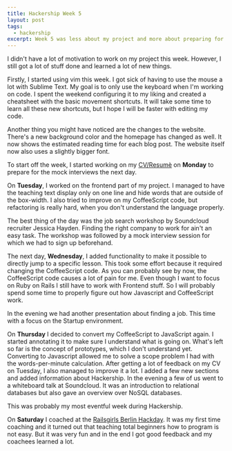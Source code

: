 ```yaml
---
title: Hackership Week 5
layout: post
tags:
  - hackership
excerpt: Week 5 was less about my project and more about preparing for my job search. I also went to the Railsgirls Berlin Hackday as a coach to help people learn programming.
---
```

I didn't have a lot of motivation to work on my project this week. However, I still got a lot of stuff done and learned a lot of new things.


Firstly, I started using vim this week. I got sick of having to use the mouse a lot with Sublime Text. My goal is to only use the keyboard when I'm working on code. I spent the weekend configuring it to my liking and created a cheatsheet with the basic movement shortcuts. It will take some time to learn all these new shortcuts, but I hope I will be faster with editing my code.


Another thing you might have noticed are the changes to the website. There's a new background color and the homepage has changed as well. It now shows the estimated reading time for each blog post. The website itself now also uses a slightly bigger font.


To start off the week, I started  working on my [CV/Resumè](https://github.com/phansch/latex-resume/blob/master/resume.pdf?raw=true) on **Monday** to prepare for the mock interviews the next day.


On **Tuesday**, I worked on the frontend part of my project. I managed to have the teaching text display only on one line and hide words that are outside of the box-width.
I also tried to improve on my CoffeeScript code, but refactoring is really hard, when you don't understand the language properly.

The best thing of the day was the job search workshop by Soundcloud recruiter Jessica Hayden. Finding the right company to work for ain't an easy task. The workshop was followed by a mock interview session for which we had to sign up beforehand.

The next day, **Wednesday**, I added functionality to make it possible to directly jump to a specific lesson. This took some effort because it required changing the CoffeeScript code. As you can probably see by now, the CoffeeScript code causes a lot of pain for me. Even though I want to focus on Ruby on Rails I still have to work with Frontend stuff. So I will probably spend some time to properly figure out how Javascript and CoffeeScript work.

In the evening we had another presentation about finding a job. This time with a focus on the Startup environment.

On **Thursday** I decided to convert my CoffeeScript to JavaScript again. I started annotating it to make sure I understand what is going on. What's left so far is the concept of prototypes, which I don't understand yet. Converting to Javascript allowed me to solve a scope problem I had with the words-per-minute calculation.
After getting a lot of feedback on my CV on Tuesday, I also managed to improve it a lot. I added a few new sections and added information about Hackership.
In the evening a few of us went to a whiteboard talk at Soundcloud. It was an introduction to relational databases but also gave an overview over NoSQL databases.

This was probably my most eventful week during Hackership.

On **Saturday** I coached at the [Railsgirls Berlin Hackday](http://railsgirlsberlin.de/2013/11/10/winter-hacking-rails-girls-berlin/). It was my first time coaching and it turned out that teaching total beginners how to program is not easy. But it was very fun and in the end I got good feedback and my coachees learned a lot.
